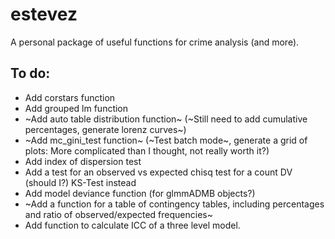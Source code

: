 # estevez

A personal package of useful functions for crime analysis (and more).

## To do:

- Add corstars function
- Add grouped lm function
- ~Add auto table distribution function~ (~Still need to add cumulative percentages, generate lorenz curves~)
- ~Add mc_gini_test function~ (~Test batch mode~, generate a grid of plots: More complicated than I thought, not really worth it?)
- Add index of dispersion test
- Add a test for an observed vs expected chisq test for a count DV (should I?) KS-Test instead
- Add model deviance function (for glmmADMB objects?)
- ~Add a function for a table of contingency tables, including percentages
  and ratio of observed/expected frequencies~
- Add function to calculate ICC of a three level model.
